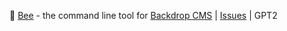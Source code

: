 :bee: [Bee](https://github.com/backdrop-contrib/bee) - the command line tool for [Backdrop CMS](https://backdropcms.org) | [Issues](https://github.com/backdrop-contrib/bee/issues) | GPT2